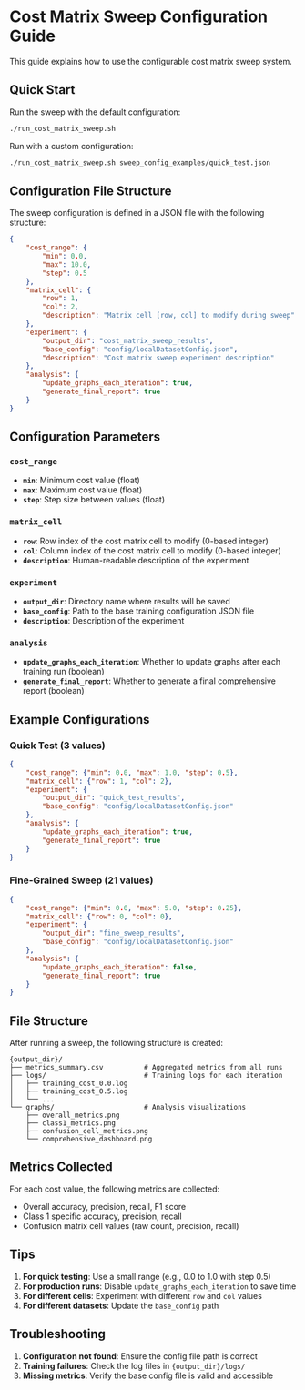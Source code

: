 # Cost Matrix Sweep Configuration Guide

This guide explains how to use the configurable cost matrix sweep system.

## Quick Start

Run the sweep with the default configuration:
```bash
./run_cost_matrix_sweep.sh
```

Run with a custom configuration:
```bash
./run_cost_matrix_sweep.sh sweep_config_examples/quick_test.json
```

## Configuration File Structure

The sweep configuration is defined in a JSON file with the following structure:

```json
{
    "cost_range": {
        "min": 0.0,
        "max": 10.0,
        "step": 0.5
    },
    "matrix_cell": {
        "row": 1,
        "col": 2,
        "description": "Matrix cell [row, col] to modify during sweep"
    },
    "experiment": {
        "output_dir": "cost_matrix_sweep_results",
        "base_config": "config/localDatasetConfig.json",
        "description": "Cost matrix sweep experiment description"
    },
    "analysis": {
        "update_graphs_each_iteration": true,
        "generate_final_report": true
    }
}
```

## Configuration Parameters

### `cost_range`
- **`min`**: Minimum cost value (float)
- **`max`**: Maximum cost value (float)
- **`step`**: Step size between values (float)

### `matrix_cell`
- **`row`**: Row index of the cost matrix cell to modify (0-based integer)
- **`col`**: Column index of the cost matrix cell to modify (0-based integer)
- **`description`**: Human-readable description of the experiment

### `experiment`
- **`output_dir`**: Directory name where results will be saved
- **`base_config`**: Path to the base training configuration JSON file
- **`description`**: Description of the experiment

### `analysis`
- **`update_graphs_each_iteration`**: Whether to update graphs after each training run (boolean)
- **`generate_final_report`**: Whether to generate a final comprehensive report (boolean)

## Example Configurations

### Quick Test (3 values)
```json
{
    "cost_range": {"min": 0.0, "max": 1.0, "step": 0.5},
    "matrix_cell": {"row": 1, "col": 2},
    "experiment": {
        "output_dir": "quick_test_results",
        "base_config": "config/localDatasetConfig.json"
    },
    "analysis": {
        "update_graphs_each_iteration": true,
        "generate_final_report": true
    }
}
```

### Fine-Grained Sweep (21 values)
```json
{
    "cost_range": {"min": 0.0, "max": 5.0, "step": 0.25},
    "matrix_cell": {"row": 0, "col": 0},
    "experiment": {
        "output_dir": "fine_sweep_results",
        "base_config": "config/localDatasetConfig.json"
    },
    "analysis": {
        "update_graphs_each_iteration": false,
        "generate_final_report": true
    }
}
```

## File Structure

After running a sweep, the following structure is created:

```
{output_dir}/
├── metrics_summary.csv          # Aggregated metrics from all runs
├── logs/                        # Training logs for each iteration
│   ├── training_cost_0.0.log
│   ├── training_cost_0.5.log
│   └── ...
└── graphs/                      # Analysis visualizations
    ├── overall_metrics.png
    ├── class1_metrics.png
    ├── confusion_cell_metrics.png
    └── comprehensive_dashboard.png
```

## Metrics Collected

For each cost value, the following metrics are collected:
- Overall accuracy, precision, recall, F1 score
- Class 1 specific accuracy, precision, recall
- Confusion matrix cell values (raw count, precision, recall)

## Tips

1. **For quick testing**: Use a small range (e.g., 0.0 to 1.0 with step 0.5)
2. **For production runs**: Disable `update_graphs_each_iteration` to save time
3. **For different cells**: Experiment with different `row` and `col` values
4. **For different datasets**: Update the `base_config` path

## Troubleshooting

1. **Configuration not found**: Ensure the config file path is correct
2. **Training failures**: Check the log files in `{output_dir}/logs/`
3. **Missing metrics**: Verify the base config file is valid and accessible 